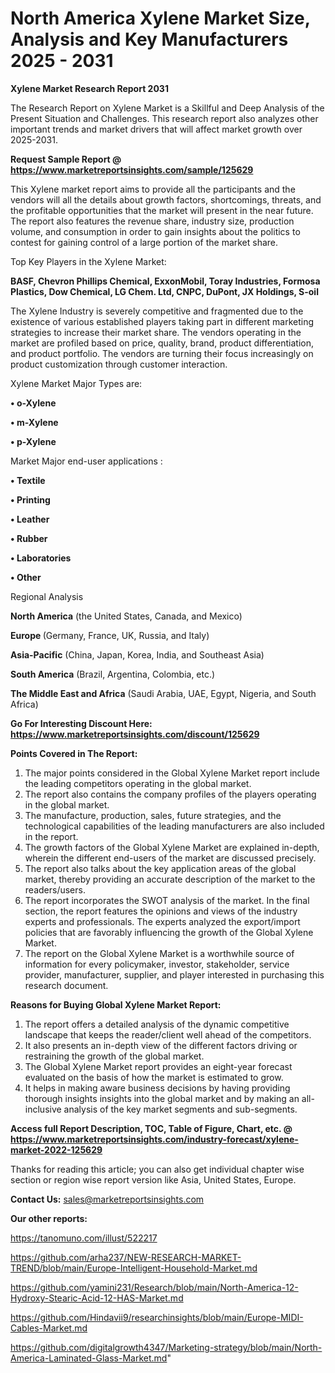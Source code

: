 # North America Xylene Market Size, Analysis and Key Manufacturers 2025 - 2031

<strong>Xylene Market Research Report 2031</strong>

The Research Report on Xylene Market is a Skillful and Deep Analysis of the Present Situation and Challenges. This research report also analyzes other important trends and market drivers that will affect market growth over 2025-2031.

<strong>Request Sample Report @ <a href=https://www.marketreportsinsights.com/sample/125629>https://www.marketreportsinsights.com/sample/125629</a></strong>

This Xylene market report aims to provide all the participants and the vendors will all the details about growth factors, shortcomings, threats, and the profitable opportunities that the market will present in the near future. The report also features the revenue share, industry size, production volume, and consumption in order to gain insights about the politics to contest for gaining control of a large portion of the market share.

Top Key Players in the Xylene Market:

<strong>BASF, Chevron Phillips Chemical, ExxonMobil, Toray Industries, Formosa Plastics, Dow Chemical, LG Chem. Ltd, CNPC, DuPont, JX Holdings, S-oil</strong>

The Xylene Industry is severely competitive and fragmented due to the existence of various established players taking part in different marketing strategies to increase their market share. The vendors operating in the market are profiled based on price, quality, brand, product differentiation, and product portfolio. The vendors are turning their focus increasingly on product customization through customer interaction.

Xylene Market Major Types are:

<strong>• o-Xylene

• m-Xylene

• p-Xylene</strong>

Market Major end-user applications :

<strong>• Textile

• Printing

• Leather

• Rubber

• Laboratories

• Other</strong>

Regional Analysis

</u><strong><b>North America</b></strong> (the United States, Canada, and Mexico)

<strong><b>Europe </b></strong>(Germany, France, UK, Russia, and Italy)

<strong><b>Asia-Pacific</b></strong> (China, Japan, Korea, India, and Southeast Asia)

<strong><b>South America</b></strong> (Brazil, Argentina, Colombia, etc.)

<strong><b>The Middle East and Africa</b></strong> (Saudi Arabia, UAE, Egypt, Nigeria, and South Africa)

<strong>Go For Interesting Discount Here: <a href=https://www.marketreportsinsights.com/discount/125629>https://www.marketreportsinsights.com/discount/125629</a></strong>

<strong>Points Covered in The Report:</strong>
<ol>
  <li>The major points considered in the Global Xylene Market report include the leading competitors operating in the global market.</li>
  <li>The report also contains the company profiles of the players operating in the global market.</li>
  <li>The manufacture, production, sales, future strategies, and the technological capabilities of the leading manufacturers are also included in the report.</li>
  <li>The growth factors of the Global Xylene Market are explained in-depth, wherein the different end-users of the market are discussed precisely.</li>
  <li>The report also talks about the key application areas of the global market, thereby providing an accurate description of the market to the readers/users.</li>
  <li>The report incorporates the SWOT analysis of the market. In the final section, the report features the opinions and views of the industry experts and professionals. The experts analyzed the export/import policies that are favorably influencing the growth of the Global Xylene Market.</li>
  <li>The report on the Global Xylene Market is a worthwhile source of information for every policymaker, investor, stakeholder, service provider, manufacturer, supplier, and player interested in purchasing this research document.</li>
</ol>
<strong>Reasons for Buying Global Xylene Market Report:</strong>

<ol>
  <li>The report offers a detailed analysis of the dynamic competitive landscape that keeps the reader/client well ahead of the competitors.</li>
  <li>It also presents an in-depth view of the different factors driving or restraining the growth of the global market.</li>
  <li>The Global Xylene Market report provides an eight-year forecast evaluated on the basis of how the market is estimated to grow.</li>
  <li>It helps in making aware business decisions by having providing thorough insights insights into the global market and by making an all-inclusive analysis of the key market segments and sub-segments.</li>
</ol>
<strong>Access full Report Description, TOC, Table of Figure, Chart, etc. @ <a href=https://www.marketreportsinsights.com/industry-forecast/xylene-market-2022-125629>https://www.marketreportsinsights.com/industry-forecast/xylene-market-2022-125629</a></strong>


Thanks for reading this article; you can also get individual chapter wise section or region wise report version like Asia, United States, Europe.

<strong>Contact Us:</strong>
sales@marketreportsinsights.com

<strong>Our other reports:</strong>

<a href=https://tanomuno.com/illust/522217>https://tanomuno.com/illust/522217</a>

<a href=https://github.com/arha237/NEW-RESEARCH-MARKET-TREND/blob/main/Europe-Intelligent-Household-Market.md>https://github.com/arha237/NEW-RESEARCH-MARKET-TREND/blob/main/Europe-Intelligent-Household-Market.md</a>

<a href=https://github.com/yamini231/Research/blob/main/North-America-12-Hydroxy-Stearic-Acid-12-HAS-Market.md>https://github.com/yamini231/Research/blob/main/North-America-12-Hydroxy-Stearic-Acid-12-HAS-Market.md</a>

<a href=https://github.com/Hindavii9/researchinsights/blob/main/Europe-MIDI-Cables-Market.md>https://github.com/Hindavii9/researchinsights/blob/main/Europe-MIDI-Cables-Market.md</a>

<a href=https://github.com/digitalgrowth4347/Marketing-strategy/blob/main/North-America-Laminated-Glass-Market.md>https://github.com/digitalgrowth4347/Marketing-strategy/blob/main/North-America-Laminated-Glass-Market.md</a>"
